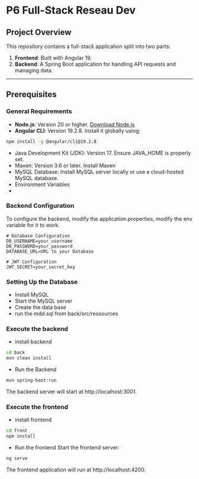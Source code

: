 # P6 Full-Stack Reseau Dev

## Project Overview

This repository contains a full-stack application split into two parts:
1. **Frontend**: Built with Angular 19.
2. **Backend**: A Spring Boot application for handling API requests and managing data.

---

## Prerequisites

### General Requirements
- **Node.js**: Version 20 or higher. [Download Node.js](https://nodejs.org/)
- **Angular CLI**: Version 19.2.8. Install it globally using:
```bash
npm install -g @angular/cli@19.2.8
```
- Java Development Kit (JDK): Version 17. Ensure JAVA_HOME is properly set.
- Maven: Version 3.6 or later. Install Maven
- MySQL Database: Install MySQL server locally or use a cloud-hosted MySQL database.
- Environment Variables
- 
### Backend Configuration
To configure the backend, modify the application.properties, modify the env variable for it to work.
```
# Database Configuration
DB_USERNAME=your_username
DB_PASSWORD=your_password
DATABASE_URL=URL to your Database

# JWT Configuration
JWT_SECRET=your_secret_key
```

### Setting Up the Database
- Install MySQL
- Start the MySQL server
- Create the data base
- run the mdd.sql from back/src/ressources

### Execute the backend
- install backend
```bash
cd back
mvn clean install
```
- Run the Backend
```bash
mvn spring-boot:run
```
The backend server will start at http://localhost:3001.

### Execute the frontend

- install frontend
```bash
cd front
npm install
```

- Run the frontend
Start the frontend server:
```bash
ng serve
```

The frontend application will run at http://localhost:4200.
